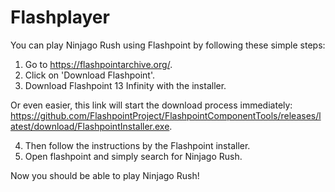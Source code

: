 # Flashplayer

You can play Ninjago Rush using Flashpoint by following these simple steps:

1. Go to https://flashpointarchive.org/.
2. Click on 'Download Flashpoint'.
3. Download Flashpoint 13 Infinity with the installer.

Or even easier, this link will start the download process immediately: https://github.com/FlashpointProject/FlashpointComponentTools/releases/latest/download/FlashpointInstaller.exe.

4. Then follow the instructions by the Flashpoint installer.
5. Open flashpoint and simply search for Ninjago Rush. 


Now you should be able to play Ninjago Rush!

